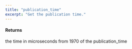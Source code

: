 ```yaml
---
title: "publication_time"
excerpt: "Get the publication time."
---
```

#### Returns
the time in microseconds from 1970 of the publication_time
